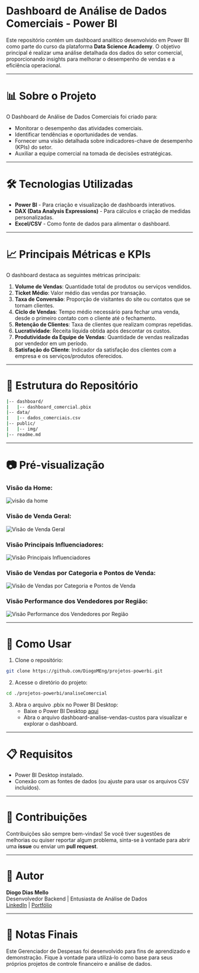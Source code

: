 # Dashboard de Análise de Dados Comerciais - Power BI

Este repositório contém um dashboard analítico desenvolvido em Power BI como parte do curso da plataforma **Data Science Academy**. O objetivo principal é realizar uma análise detalhada dos dados do setor comercial, proporcionando insights para melhorar o desempenho de vendas e a eficiência operacional.

---

# 📊 Sobre o Projeto

O Dashboard de Análise de Dados Comerciais foi criado para:

- Monitorar o desempenho das atividades comerciais.
- Identificar tendências e oportunidades de vendas.
- Fornecer uma visão detalhada sobre indicadores-chave de desempenho (KPIs) do setor.
- Auxiliar a equipe comercial na tomada de decisões estratégicas.

---

# 🛠️ Tecnologias Utilizadas

- **Power BI** - Para criação e visualização de dashboards interativos.
- **DAX (Data Analysis Expressions)** - Para cálculos e criação de medidas personalizadas.
- **Excel/CSV** - Como fonte de dados para alimentar o dashboard.

---

# 📈 Principais Métricas e KPIs

O dashboard destaca as seguintes métricas principais:

1. **Volume de Vendas**: Quantidade total de produtos ou serviços vendidos.
2. **Ticket Médio**: Valor médio das vendas por transação.
3. **Taxa de Conversão**: Proporção de visitantes do site ou contatos que se tornam clientes.
4. **Ciclo de Vendas**: Tempo médio necessário para fechar uma venda, desde o primeiro contato com o cliente até o fechamento.
5. **Retenção de Clientes**: Taxa de clientes que realizam compras repetidas.
6. **Lucratividade**: Receita líquida obtida após descontar os custos.
7. **Produtividade da Equipe de Vendas**: Quantidade de vendas realizadas por vendedor em um período.
8. **Satisfação do Cliente**: Indicador da satisfação dos clientes com a empresa e os serviços/produtos oferecidos.

---

# 📂 Estrutura do Repositório

```bash
|-- dashboard/
|   |-- dashboard_comercial.pbix
|-- data/
|   |-- dados_comerciais.csv
|-- public/
|   |-- img/
|-- readme.md
```

---

# 📷 Pré-visualização

### Visão da Home:

![visão da home](public/img/visao-home.png)

### Visão de Venda Geral:

![Visão de Venda Geral](public/img/visao-vendoTipo.png)

### Visão Principais Influenciadores:

![Visão Principais Influenciadores](public/img/visao-principaisInfluenciadores.png)

### Visão de Vendas por Categoria e Pontos de Venda:

![Visão de Vendas por Categoria e Pontos de Venda](public/img/visao-vendaCategoria.png)

### Visão Performance dos Vendedores por Região:

![Visão Performance dos Vendedores por Região](public/img/visao-vendaEstadoVendedor.png)

---

# 🚀 Como Usar

1. Clone o repositório:

```bash
git clone https://github.com/DiogoMEng/projetos-powerbi.git
```

2. Acesse o diretório do projeto:

```bash
cd ./projetos-powerbi/analiseComercial
```

3. Abra o arquivo .pbix no Power BI Desktop:
   - Baixe o Power BI Desktop <a href="https://www.microsoft.com/pt-br/download/details.aspx?id=58494">aqui</a>
   - Abra o arquivo dashboard-analise-vendas-custos para visualizar e explorar o dashboard.

---

# 📋 Requisitos

- Power BI Desktop instalado.
- Conexão com as fontes de dados (ou ajuste para usar os arquivos CSV incluídos).

---

# 🤝 Contribuições

Contribuições são sempre bem-vindas! Se você tiver sugestões de melhorias ou quiser reportar algum problema, sinta-se à vontade para abrir uma **issue** ou enviar um **pull request**.

---

# 👤 Autor

**Diogo Dias Mello**  
Desenvolvedor Backend | Entusiasta de Análise de Dados  
[LinkedIn](www.linkedin.com/in/diogo-meng) | [Portfólio](https://diogomello-dev.netlify.app)

---

# 📝 Notas Finais

Este Gerenciador de Despesas foi desenvolvido para fins de aprendizado e demonstração. Fique à vontade para utilizá-lo como base para seus próprios projetos de controle financeiro e análise de dados.
